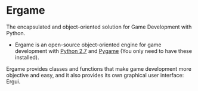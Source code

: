Ergame
======
The encapsulated and object-oriented solution for Game Development with Python.

* Ergame is an open-source object-oriented engine for game development with [Python 2.7](https://www.python.org/download/releases/2.7/) and [Pygame](http://www.pygame.org/news.html) (You only need to have these installed).

Ergame provides classes and functions that make game development more objective and easy, and it also provides its own graphical user interface: Ergui.
